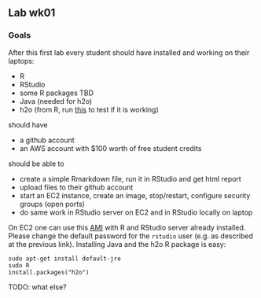 
## Lab wk01

### Goals

After this first lab every student should have installed and working on their laptops:

- R
- RStudio
- some R packages TBD
- Java (needed for h2o)
- h2o (from R, run [this](h2o-test-installation.R) to test if it is working)

should have 

- a github account
- an AWS account with $100 worth of free student credits

should be able to 

- create a simple Rmarkdown file, run it in RStudio and get html report
- upload files to their github account
- start an EC2 instance, create an image, stop/restart, configure security groups (open ports)
- do same work in RStudio server on EC2 and in RStudio locally on laptop

On EC2 one can use this [AMI](http://www.louisaslett.com/RStudio_AMI/) with R and RStudio server already
installed. Please change the default password for the `rstudio` user (e.g. as described 
at the previous link). Installing Java and the h2o R package is easy:
```
sudo apt-get install default-jre
sudo R
install.packages("h2o")
```

TODO: what else?


